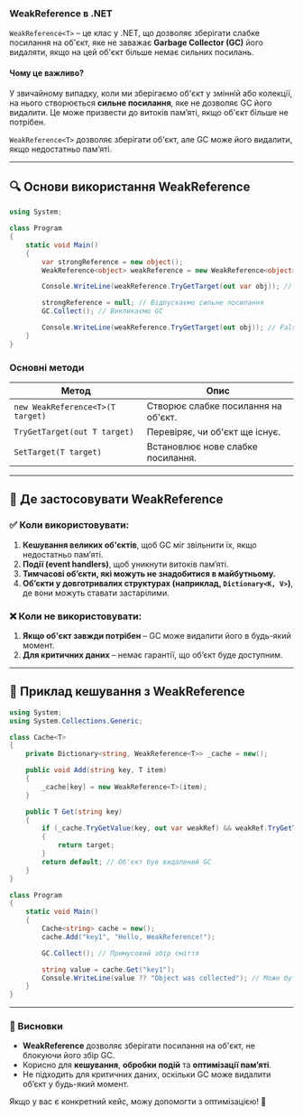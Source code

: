 ### **WeakReference в .NET**

`WeakReference<T>` – це клас у .NET, що дозволяє зберігати слабке посилання на об'єкт, яке не заважає **Garbage Collector (GC)** його видаляти, якщо на цей об'єкт більше немає сильних посилань.

#### **Чому це важливо?**

У звичайному випадку, коли ми зберігаємо об'єкт у змінній або колекції, на нього створюється **сильне посилання**, яке не дозволяє GC його видалити. Це може призвести до витоків пам’яті, якщо об'єкт більше не потрібен.

`WeakReference<T>` дозволяє зберігати об'єкт, але GC може його видалити, якщо недостатньо пам’яті.

---

## **🔍 Основи використання WeakReference**

```csharp
using System;

class Program
{
    static void Main()
    {
        var strongReference = new object();
        WeakReference<object> weakReference = new WeakReference<object>(strongReference);

        Console.WriteLine(weakReference.TryGetTarget(out var obj)); // True (об'єкт існує)

        strongReference = null; // Відпускаємо сильне посилання
        GC.Collect(); // Викликаємо GC

        Console.WriteLine(weakReference.TryGetTarget(out obj)); // False (об'єкт міг бути видалений)
    }
}
```

### **Основні методи**

|Метод|Опис|
|---|---|
|`new WeakReference<T>(T target)`|Створює слабке посилання на об'єкт.|
|`TryGetTarget(out T target)`|Перевіряє, чи об'єкт ще існує.|
|`SetTarget(T target)`|Встановлює нове слабке посилання.|

---

## **📌 Де застосовувати WeakReference**

### ✅ **Коли використовувати:**

1. **Кешування великих об'єктів**, щоб GC міг звільнити їх, якщо недостатньо пам’яті.
2. **Події (event handlers)**, щоб уникнути витоків пам’яті.
3. **Тимчасові об’єкти, які можуть не знадобитися в майбутньому.**
4. **Об’єкти у довготривалих структурах (наприклад, `Dictionary<K, V>`)**, де вони можуть ставати застарілими.

### ❌ **Коли не використовувати:**

1. **Якщо об'єкт завжди потрібен** – GC може видалити його в будь-який момент.
2. **Для критичних даних** – немає гарантії, що об’єкт буде доступним.

---

## **🔄 Приклад кешування з WeakReference**

```csharp
using System;
using System.Collections.Generic;

class Cache<T>
{
    private Dictionary<string, WeakReference<T>> _cache = new();

    public void Add(string key, T item)
    {
        _cache[key] = new WeakReference<T>(item);
    }

    public T Get(string key)
    {
        if (_cache.TryGetValue(key, out var weakRef) && weakRef.TryGetTarget(out var target))
        {
            return target;
        }
        return default; // Об'єкт був видалений GC
    }
}

class Program
{
    static void Main()
    {
        Cache<string> cache = new();
        cache.Add("key1", "Hello, WeakReference!");

        GC.Collect(); // Примусовий збір сміття

        string value = cache.Get("key1");
        Console.WriteLine(value ?? "Object was collected"); // Може бути null
    }
}
```

---

### **📝 Висновки**

- **WeakReference** дозволяє зберігати посилання на об'єкт, не блокуючи його збір GC.
- Корисно для **кешування**, **обробки подій** та **оптимізації пам’яті**.
- Не підходить для критичних даних, оскільки GC може видалити об’єкт у будь-який момент.

Якщо у вас є конкретний кейс, можу допомогти з оптимізацією! 🚀